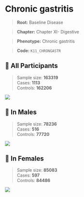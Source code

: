 # Chronic gastritis

> **Root:** Baseline Disease  

> **Chapter:** Chapter XI- Digestive  

> **Phenotype:** Chronic gastritis  

> **Code:** `K11_CHRONGASTR`

## 🧪 All Participants  
> Sample size: **163319**  
> Cases: **1113**  
> Controls: **162206**
<img src="/Disease/Figures/ALL/Baseline/K11_CHRONGASTR.png"/>
<CsvTable src="/Disease_Data/ALL/Baseline/LG_K11_CHRONGASTR.csv" label="🔍 View full results" />

## 👨 In Males  
> Sample size: **78236**  
> Cases: **516**  
> Controls: **77720**
<img src="/Disease/Figures/Male/Baseline/K11_CHRONGASTR.png"/>
<CsvTable src="/Disease_Data/Male/Baseline/LG_K11_CHRONGASTR.csv" label="🔍 View full results" />

## 👩 In Females  
> Sample size: **85083**  
> Cases: **597**  
> Controls: **84486**
<img src="/Disease/Figures/Female/Baseline/K11_CHRONGASTR.png"/>
<CsvTable src="/Disease_Data/Female/Baseline/LG_K11_CHRONGASTR.csv" label="🔍 View full results" />
